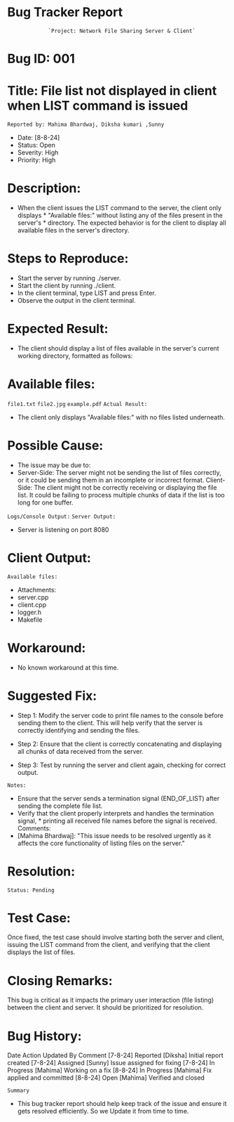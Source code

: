 #                                Bug Tracker Report
                 `Project: Network File Sharing Server & Client`
#                                   Bug ID: 001
#        Title: File list not displayed in client when LIST command is issued
`Reported by: Mahima Bhardwaj, Diksha kumari ,Sunny`
* Date: [8-8-24]
* Status: Open
* Severity: High
* Priority: High
#                             Description:
*  When the client issues the LIST command to the server, the client only displays * "Available files:" without listing any of the files present in the server's * directory. The expected behavior is for the client to display all available files in the server's directory.

#                  Steps to Reproduce:
*  Start the server by running ./server.
*   Start the client by running ./client.
*   In the client terminal, type LIST and press Enter.
*    Observe the output in the client terminal.
#                  Expected Result:
* The client should display a list of files available in the server's current working directory, formatted as follows:



#                Available files:
`file1.txt`
`file2.jpg`
`example.pdf`
`Actual Result:`
*   The client only displays "Available files:" with no files listed underneath.

#                       Possible Cause:
*    The issue may be due to:
*  Server-Side: The server might not be sending the list of files correctly, or it could be sending them in an incomplete or incorrect format.
Client-Side: The client might not be correctly receiving or displaying the file list. It could be failing to process multiple chunks of data if the list is too long for one buffer.

`Logs/Console Output:`
`Server Output:`

*   Server is listening on port 8080
# Client Output:
`Available files:`
*  Attachments:
*  server.cpp
*   client.cpp
*   logger.h
*   Makefile
#  Workaround:
*    No known workaround at this time.

#    Suggested Fix:
*  Step 1: Modify the server code to print file names to the console before sending them to the client. This will help verify that the server is correctly identifying and sending the files.

*  Step 2: Ensure that the client is correctly concatenating and displaying all chunks of data received from the server.

* Step 3: Test by running the server and client again, checking for correct output.

`Notes:`
* Ensure that the server sends a termination signal (END_OF_LIST) after sending the complete file list.
* Verify that the client properly interprets and handles the termination signal, * printing all received file names before the signal is received.
Comments:
* [Mahima Bhardwaj]: "This issue needs to be resolved urgently as it affects the core functionality of listing files on the server."
# Resolution:
`Status: Pending`

# Test Case:
Once fixed, the test case should involve starting both the server and client, issuing the LIST command from the client, and verifying that the client displays the list of files.

# Closing Remarks:
This bug is critical as it impacts the primary user interaction (file listing) between the client and server. It should be prioritized for resolution.

# Bug History:
Date	Action	Updated By	                   Comment
[7-8-24]	Reported	[Diksha]	            Initial report created
[7-8-24]	Assigned	[Sunny]	               Issue assigned for fixing
[7-8-24]	In Progress	 [Mahima]	           Working on a fix
[8-8-24]	In Progress	[Mahima]	         Fix applied and committed
[8-8-24]	Open	   [Mahima]	              Verified and closed


`Summary`
* This bug tracker report should help keep track of the issue and ensure it gets   resolved efficiently. So we Update it from time to time.